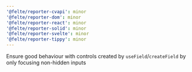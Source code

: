 ```yaml
---
'@felte/reporter-cvapi': minor
'@felte/reporter-dom': minor
'@felte/reporter-react': minor
'@felte/reporter-solid': minor
'@felte/reporter-svelte': minor
'@felte/reporter-tippy': minor
---
```


Ensure good behaviour with controls created by `useField`/`createField` by only focusing non-hidden inputs
